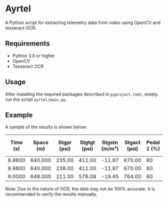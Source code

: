 # Ayrtel

A Python script for extracting telemetry data from video using OpenCV and tesseract OCR.

## Requirements
- Python 3.8 or higher
- OpenCV
- Tesseract OCR

## Usage

After installing the required packages described in ``pyproject.toml``, simply run the script ``ayrtel/main.py``.

## Example

A sample of the results is shown below:

| Time (s) | Space (m) | Stgpr (psi) | Stgtgt (psi) | Stgstn (m/m²) | Stgact (psi) | Pedal 1 (%) | Gear (-) | Clutch (mm) | Pedal 2 (%) | Potd (%) | N (Rpm) | Rodsp (km/h) | Rearsp (km/h) | Lat Acc (g) | Lon Acc (g) |
|----------|-----------|-------------|--------------|----------------|---------------|--------------|-----------|--------------|--------------|-----------|---------|----------------|----------------|-------------|-------------|
| 8.9600   | 640.000   | 235.00      | 411.00       | -11.97          | 670.00        | 60           | 6         | 5.30         | 100.60       | 101.30    | 13709.00 | 302.00         | 8.00          | 1.90        | 2           |
| 8.9800   | 640.000   | 238.00      | 411.00       | -11.97          | 670.00        | 60           | 6         | 5.30         | 100.60       | 101.30    | 13739.00    | 302.00         | 8.00          | 1.36        | 3           |
| 9.0000   | 648.000   | 211.00       | 576.08       | -19.45          | 764.00        | 60           | 6         | 5.20         | 100.60       | 101.50    | 13649.00  | 306.00         |       -         | 1.78        | 0.7         |

Note: Due to the nature of OCR, the data may not be 100% accurate. It is recommended to verify the results manually.